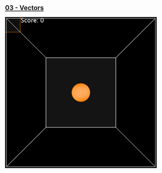 ## [03 - Vectors](https://github.com/yrgo/gp20/tree/master/Programming%20Fundamentals/03%20-%20Vectors)

<img src="https://github.com/danielalexandernielsen/Yrgo/blob/master/Daniel_03_Vectors/Daniel_03_Vectors_3D/nielsen_daniel_03Vectors.gif?raw=true">
